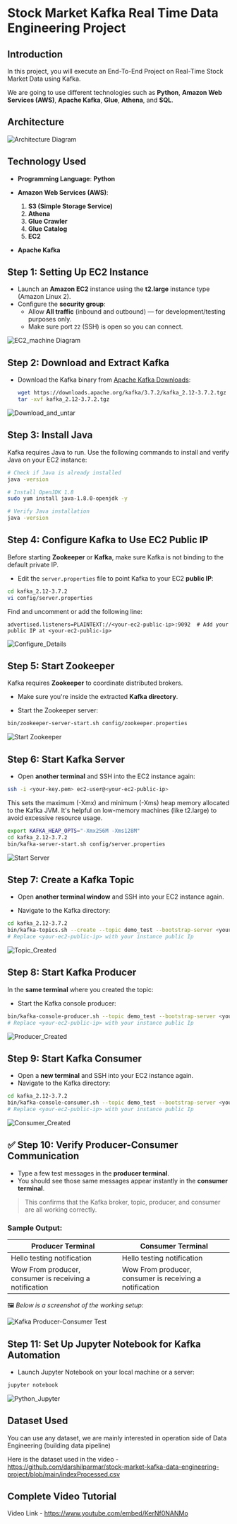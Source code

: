 # Stock Market Kafka Real Time Data Engineering Project

## Introduction 
In this project, you will execute an End-To-End Project on Real-Time Stock Market Data using Kafka.

We are going to use different technologies such as **Python**, **Amazon Web Services (AWS)**, **Apache Kafka**, **Glue**, **Athena**, and **SQL**.

## Architecture 
![Architecture Diagram](./assets/Arch_diagram.png)

## Technology Used

- **Programming Language**: **Python**

- **Amazon Web Services (AWS)**:
  1. **S3 (Simple Storage Service)**
  2. **Athena**
  3. **Glue Crawler**
  4. **Glue Catalog**
  5. **EC2**

- **Apache Kafka**

## Step 1: Setting Up EC2 Instance

- Launch an **Amazon EC2** instance using the **t2.large** instance type (Amazon Linux 2).
- Configure the **security group**:
  - Allow **All traffic** (inbound and outbound) — for development/testing purposes only.
  - Make sure port `22` (SSH) is open so you can connect.

 ![EC2_machine Diagram](./assets/ec2.png)

## Step 2: Download and Extract Kafka

- Download the Kafka binary from [Apache Kafka Downloads](https://downloads.apache.org/kafka/):
  ```bash
  wget https://downloads.apache.org/kafka/3.7.2/kafka_2.12-3.7.2.tgz
  tar -xvf kafka_2.12-3.7.2.tgz
  ```

 ![Download_and_untar](./assets/download_the_kafka.png)

## Step 3: Install Java

Kafka requires Java to run. Use the following commands to install and verify Java on your EC2 instance:

```bash
# Check if Java is already installed
java -version

# Install OpenJDK 1.8
sudo yum install java-1.8.0-openjdk -y

# Verify Java installation
java -version
```

## Step 4: Configure Kafka to Use EC2 Public IP

Before starting **Zookeeper** or **Kafka**, make sure Kafka is not binding to the default private IP.

- Edit the `server.properties` file to point Kafka to your EC2 **public IP**:    

```bash
cd kafka_2.12-3.7.2
vi config/server.properties
```

Find and uncomment or add the following line:

```properties
advertised.listeners=PLAINTEXT://<your-ec2-public-ip>:9092  # Add your public IP at <your-ec2-public-ip>
```

![Configure_Details](./assets/configure.png)


## Step 5: Start Zookeeper

Kafka requires **Zookeeper** to coordinate distributed brokers.

- Make sure you're inside the extracted **Kafka directory**.

- Start the Zookeeper server:
```bash
bin/zookeeper-server-start.sh config/zookeeper.properties
```

![Start Zookeeper](./assets/zookper_start.png)

## Step 6: Start Kafka Server

- Open **another terminal** and SSH into the EC2 instance again:
```bash
ssh -i <your-key.pem> ec2-user@<your-ec2-public-ip>
```

This sets the maximum (-Xmx) and minimum (-Xms) heap memory allocated to the Kafka JVM.
It's helpful on low-memory machines (like t2.large) to avoid excessive resource usage.

```bash
export KAFKA_HEAP_OPTS="-Xmx256M -Xms128M"
cd kafka_2.12-3.7.2
bin/kafka-server-start.sh config/server.properties
```
![Start Server](./assets/kafka_server.png)


## Step 7: Create a Kafka Topic

- Open **another terminal window** and SSH into your EC2 instance again.

- Navigate to the Kafka directory:
```bash
cd kafka_2.12-3.7.2
bin/kafka-topics.sh --create --topic demo_test --bootstrap-server <your-ec2-public-ip>:9092 --replication-factor 1 --partitions 1
# Replace <your-ec2-public-ip> with your instance public Ip
```

![Topic_Created](./assets/topic_created.png)

## Step 8: Start Kafka Producer

In the **same terminal** where you created the topic:

- Start the Kafka console producer:
```bash
bin/kafka-console-producer.sh --topic demo_test --bootstrap-server <your-ec2-public-ip>:9092
# Replace <your-ec2-public-ip> with your instance public Ip
```
![Producer_Created](./assets/producer.png)


## Step 9: Start Kafka Consumer

- Open a **new terminal** and SSH into your EC2 instance again.
- Navigate to the Kafka directory:

```bash
cd kafka_2.12-3.7.2
bin/kafka-console-consumer.sh --topic demo_test --bootstrap-server <your-ec2-public-ip>:9092
# Replace <your-ec2-public-ip> with your instance public Ip
```

![Consumer_Created](./assets/consumer.png)

## ✅ Step 10: Verify Producer-Consumer Communication

- Type a few test messages in the **producer terminal**.
- You should see those same messages appear instantly in the **consumer terminal**.

> This confirms that the Kafka broker, topic, producer, and consumer are all working correctly.

### Sample Output:

| Producer Terminal                                   | Consumer Terminal                                   |
|-----------------------------------------------------|-----------------------------------------------------|
| Hello testing notification                          | Hello testing notification                          |
| Wow From producer, consumer is receiving a notification | Wow From producer, consumer is receiving a notification |

🖼️ *Below is a screenshot of the working setup:*

![Kafka Producer-Consumer Test](./assets/connection.png)

## Step 11: Set Up Jupyter Notebook for Kafka Automation

- Launch Jupyter Notebook on your local machine or a server:
```bash
jupyter notebook
```
![Python_Jupyter](./assets/jupyter_notebook.png)



## Dataset Used
You can use any dataset, we are mainly interested in operation side of Data Engineering (building data pipeline) 

Here is the dataset used in the video - https://github.com/darshilparmar/stock-market-kafka-data-engineering-project/blob/main/indexProcessed.csv


## Complete Video Tutorial 

Video Link - https://www.youtube.com/embed/KerNf0NANMo
